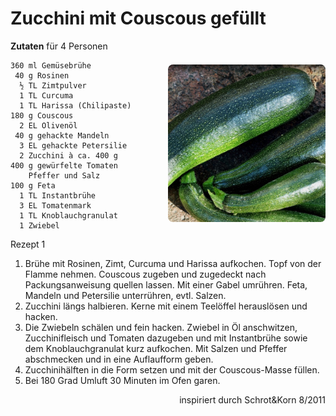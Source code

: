 Zucchini mit Couscous gefüllt
=================

<img align='right' style="margin:5ex 0 1ex 1em;border-radius:8px" width="50%" src="images/Zucchini.jpg">

**Zutaten** für 4 Personen
```
360 ml Gemüsebrühe
 40 g Rosinen
  ½ TL Zimtpulver
  1 TL Curcuma
  1 TL Harissa (Chilipaste)
180 g Couscous
  2 EL Olivenöl
 40 g gehackte Mandeln
  3 EL gehackte Petersilie
  2 Zucchini à ca. 400 g
400 g gewürfelte Tomaten
    Pfeffer und Salz
100 g Feta
  1 TL Instantbrühe
  3 EL Tomatenmark 
  1 TL Knoblauchgranulat
  1 Zwiebel
```
Rezept 1

<ol><li>Brühe mit Rosinen, Zimt, Curcuma und Harissa aufkochen. Topf von der Flamme nehmen. Couscous zugeben und zugedeckt nach Packungsanweisung quellen lassen. Mit einer Gabel umrühren. Feta, Mandeln und Petersilie unterrühren, evtl. Salzen.  
<li>Zucchini längs halbieren. Kerne mit einem Teelöffel herauslösen und hacken. 
<li> Die Zwiebeln schälen und fein hacken. Zwiebel in Öl anschwitzen, Zucchinifleisch und Tomaten dazugeben und mit Instantbrühe sowie dem Knoblauchgranulat kurz aufkochen. Mit Salzen und Pfeffer abschmecken und in eine Auflaufform geben.
<li>Zucchinihälften in die Form setzen und mit der Couscous-Masse füllen.  
<li>Bei 180 Grad Umluft 30 Minuten im Ofen garen.
</ol>
<p align=right>inspiriert durch Schrot&Korn 8/2011 </p>
